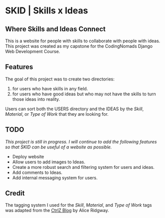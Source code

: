 # SKID | Skills x Ideas

## Where Skills and Ideas Connect

This is a website for people with skills to collaborate with people with ideas.
This project was created as my capstone for the CodingNomads Django Web Development Course.

## Features

The goal of this project was to create two directories:

1. for users who have skills in any field.
2. for users who have good ideas but who may not have the skills to turn those ideas into reality.

Users can sort both the USERS directory and the IDEAS by the *Skill*, *Material*, or *Type of Work* that they are looking for.

## TODO

*This project is still in progress. I will continue to add the following features so that SKID can be useful of a website as possible.*

- Deploy website
- Allow users to add images to Ideas.
- Create a more robust search and filtering system for users and ideas.
- Add comments to Ideas.
- Add internal messaging system for users.

## Credit

The tagging system I used for the *Skill*, *Material*, and *Type of Work* tags was adapted from the [CtrlZ Blog](https://ctrlzblog.com/how-to-add-tags-to-your-blog-a-django-manytomanyfield-example/) by Alice Ridgway.
